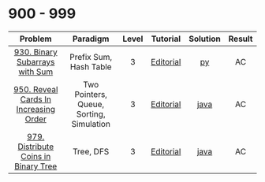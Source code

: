 # 900 - 999

|                                                 Problem                                                  |                 Paradigm                 | Level |                                        Tutorial                                        |                      Solution                       | Result |
| :------------------------------------------------------------------------------------------------------: | :--------------------------------------: | :---: | :------------------------------------------------------------------------------------: | :-------------------------------------------------: | :----: |
|        [930. Binary Subarrays with Sum](https://leetcode.com/problems/binary-subarrays-with-sum/)        |          Prefix Sum, Hash Table          |   3   |    [Editorial](https://leetcode.com/problems/binary-subarrays-with-sum/editorial/)     |      [py](./930_Binary_Subarrays_with_Sum.py)       |   AC   |
| [950. Reveal Cards In Increasing Order](https://leetcode.com/problems/reveal-cards-in-increasing-order/) | Two Pointers, Queue, Sorting, Simulation |   3   | [Editorial](https://leetcode.com/problems/reveal-cards-in-increasing-order/editorial/) | [java](./950_Reveal_Cards_In_Increasing_Order.java) |   AC   |
|  [979. Distribute Coins in Binary Tree](https://leetcode.com/problems/distribute-coins-in-binary-tree/)  |                Tree, DFS                 |   3   | [Editorial](https://leetcode.com/problems/distribute-coins-in-binary-tree/editorial/)  | [java](./979_Distribute_Coins_in_Binary_Tree.java)  |   AC   |
